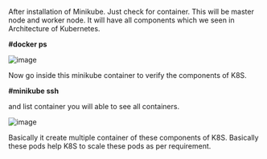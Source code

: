 After installation of Minikube. Just check for container. This will be master node and worker node. It will have all components which we seen in Architecture of Kubernetes. 

**#docker ps**

![image](https://github.com/Khushang49/90DaysofKubernetes/assets/95266353/96d61ece-31aa-4024-a92e-41482a484b03)

Now go inside this minikube container to verify the components of K8S.

**#minikube ssh**

and list container you will able to see all containers.

![image](https://github.com/Khushang49/90DaysofKubernetes/assets/95266353/ca042d0b-0b9f-441b-8536-d6fbcff402b1)

Basically it create multiple container of these components of K8S. Basically these pods help K8S to scale these pods as per requirement.




